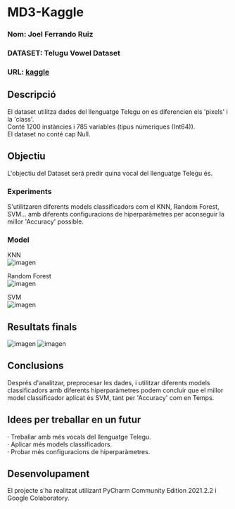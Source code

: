 # MD3-Kaggle
### Nom:   Joel Ferrando Ruiz
### DATASET: Telugu Vowel Dataset
### URL: [kaggle](https://www.kaggle.com/syamkakarla/telugu-6-vowel-dataset)

## Descripció
El dataset utilitza dades del llenguatge Telegu on es diferencien els 'pixels' i la 'class'. <br>
Conté 1200 instàncies i 785 variables (tipus númeriques (Int64)). <br>
El dataset no conté cap Null.

## Objectiu
L'objectiu del Dataset será predir quina vocal del llenguatge Telegu és.

### Experiments
S'utilitzaren diferents models classificadors com el KNN, Random Forest, SVM... amb diferents configuracions de hiperparàmetres per aconseguir la millor 'Accuracy' possible.

### Model
KNN <br>
![imagen](https://user-images.githubusercontent.com/80484995/145729911-e8fc6367-b2a9-402c-a7a8-19dc6a0c5a9e.png)

Random Forest <br>
![imagen](https://user-images.githubusercontent.com/80484995/145729930-49c9dfde-9414-487e-ae6d-90fc20021a6c.png)

SVM <br>
![imagen](https://user-images.githubusercontent.com/80484995/145729941-f793014e-0d3f-438b-bc70-b22373a8af5f.png)

## Resultats finals
![imagen](https://user-images.githubusercontent.com/80484995/145730053-6b524039-ecb2-47be-930b-0d3390f46e4b.png)
![imagen](https://user-images.githubusercontent.com/80484995/145730035-d47b3061-7dd1-4338-a01b-313491515661.png)

## Conclusions
Després d'analitzar, preprocesar les dades, i utilitzar diferents models classificadors amb diferents hiperparàmetres podem concluir que el millor model classificador aplicat és SVM, tant per 'Accuracy' com en Temps.

## Idees per treballar en un futur
· Treballar amb més vocals del llenguatge Telegu. <br>
· Aplicar més models classificadors. <br>
· Probar més configuracions de hiperparàmetres. <br>

## Desenvolupament
El projecte s'ha realitzat utilizant PyCharm Community Edition 2021.2.2 i Google Colaboratory.
